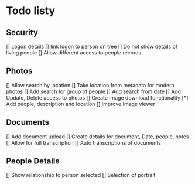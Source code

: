 # Todo listy

## Security

[] Logon details
[] link logon to person on tree
[] Do not show details of living people
[] Allow different access to people records

## Photos

[] Allow search by location
[] Take location from metadata for modern photos
[] Add search for group of people
[] Add search from date
[] Add Update, Delete access to photos
[] Create image download functionality
[*] Add people, description and location
[] Improve Image viewer

## Documents

[] Add document upload
[] Create details for document, Date, people, notes
[] Allow for full transcription
[] Auto transcriptions of documents

## People Details

[] Show relationship to person selected
[] Selection of portrait

